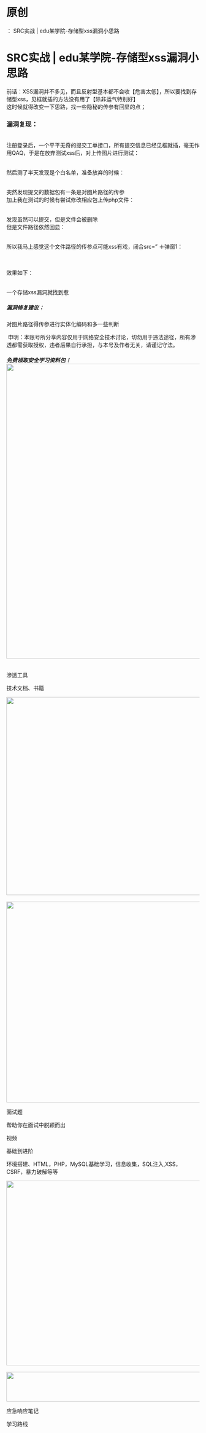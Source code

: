 # 原创
：  SRC实战 | edu某学院-存储型xss漏洞小思路

# SRC实战 | edu某学院-存储型xss漏洞小思路

前话：XSS漏洞并不多见，而且反射型基本都不会收【危害太低】，所以要找到存储型xss，见框就插的方法没有用了【除非运气特别好】<br/> 这时候就得改变一下思路，找一些隐秘的传参有回显的点；

### 漏洞复现：

<br/> 注册登录后，一个平平无奇的提交工单接口，所有提交信息已经见框就插，毫无作用QAQ，于是在放弃测试xss后，对上传图片进行测试：

<br/> 然后测了半天发现是个白名单，准备放弃的时候：

<br/> 突然发现提交的数据包有一条是对图片路径的传参<br/> 加上我在测试的时候有尝试修改相应包上传php文件：

<br/> 发现虽然可以提交，但是文件会被删除<br/> 但是文件路径依然回显：

<br/> 所以我马上感觉这个文件路径的传参点可能xss有戏，闭合src=” ＋弹窗1：<br/>  

<br/> 效果如下：

<br/> 一个存储xss漏洞就找到惹

##### 漏洞修复建议：

对图片路径得传参进行实体化编码和多一些判断

 申明：本账号所分享内容仅用于网络安全技术讨论，切勿用于违法途径，所有渗透都需获取授权，违者后果自行承担，与本号及作者无关，请谨记守法。

###### **免费领取安全学习资料包！**<img alt="" height="768" src="https://img-blog.csdnimg.cn/direct/2f74894cf8e04b7f87d9716681f6e26b.png" width="1024"/>

渗透工具

技术文档、书籍

<img alt="" height="516" src="https://img-blog.csdnimg.cn/direct/5b4209eac3784bd18f5e1cd6a5157e4e.png" width="852"/> <img alt="" height="523" src="https://img-blog.csdnimg.cn/direct/4a89b0c2a52a4f569a970e55dcbac0b4.png" width="856"/>

面试题

帮助你在面试中脱颖而出

视频

基础到进阶

环境搭建、HTML，PHP，MySQL基础学习，信息收集，SQL注入,XSS，CSRF，暴力破解等等

<img alt="" height="481" src="https://img-blog.csdnimg.cn/direct/4f211474c8ab4a5a910884e1d3423310.png" width="694"/> <img alt="" height="77" src="https://img-blog.csdnimg.cn/direct/54c2816350ae4bf787d1c6eec0d4e837.png" width="665"/>

应急响应笔记

学习路线
